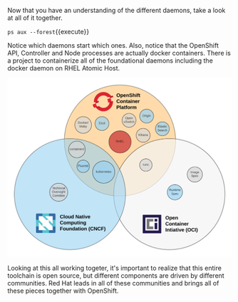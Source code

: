 Now that you have an understanding of the different daemons, take a look at all of it together. 

``ps aux --forest``{{execute}}

Notice which daemons start which ones. Also, notice that the OpenShift API, Controller and Node processes are actually docker containers. There is a project to containerize all of the foundational daemons including the docker daemon on RHEL Atomic Host.

![Container Libraries](../../assets/intro-openshift/container-internals-lab-1/05-community-landscape.png)

Looking at this all working togeter, it's important to realize that this entire toolchain is open source, but different components are driven by different communities. Red Hat leads in all of these communities and brings all of these pieces together with OpenShift.


